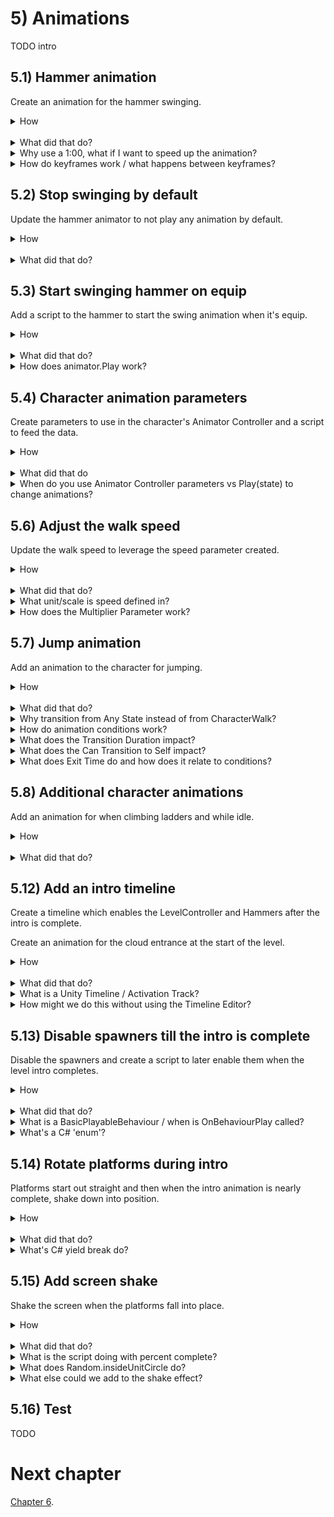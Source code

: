 # 5) Animations 

TODO intro

## 5.1) Hammer animation 

Create an animation for the hammer swinging.

<details><summary>How</summary>

 - Open menu Window -> Animation.
 - Select a Hammer.
 - Click create, save as Animations/**HammerSwing**.anim

<img src="http://i.imgur.com/Kokz29S.png" width=300px />

 - Click the red record button.

<img src="http://i.imgur.com/bha8EJC.png" width=150px />

 - Modify the rotation, then set it back to 0, creating a keyframe for the default rotation.
 - Double click under 1:00 to create another keyframe.

<img src="http://i.imgur.com/ZVNovlp.png" width=300px />

 - Switch the current time position (the white line) to 0:10.
 - Change rotation to (0, 0, -90).
 - Click record to stop recording.

<hr></details><br>
<details><summary>What did that do?</summary>

We created an animation for the Hammer, which automatically created the Animator Controller and a default state to play that animation.

If you hit play now, the hammer will be swinging in place.  In the next couple sections we will change this to trigger the animation at the right time.

<hr></details>
<details><summary>Why use a 1:00, what if I want to speed up the animation?</summary>

Unity offers a few different ways you could speed up an animation.  They are all valid, use what you are comfortable with. 

I prefer to get the sequence and relative timing for animation correct using the Animation timeline, and then using the Animator Controller state to modify the playback speed for that animation.  As animations get more complex, making updates to the animation timeline is more tedious which is why I prefer using the 'speed' field.

<hr></details>
<details><summary>How do keyframes work / what happens between keyframes?</summary>

A keyframe is a datapoint on the timeline.  Between each keyframe, Unity will smoothly transition from the previous keyframe to the next.  If you open the "Curves" tab you can see a graph showing how this transition occurs, and you make make modifications there directly.

<hr></details>

## 5.2) Stop swinging by default

Update the hammer animator to not play any animation by default.

<details><summary>How</summary>

 - Select a Hammer.
 - Open menu Window -> Animator.
   - Right click -> Create State -> Empty.  
   - Select the box which appeared and in the Inspector name it "Idle".
   - Right click "Idle" and 'Set as Layer Default State'.

<hr></details><br>
<details><summary>What did that do?</summary>

An Animator Controller always requires at least one state be active. We created a state which does nothing and made that the default so the hammer does not move until another component switches the state to HammerSwing, starting the animation.

<hr></details>


## 5.3) Start swinging hammer on equip

Add a script to the hammer to start the swing animation when it's equip.

<details><summary>How</summary>

 - Create script Components/Effects/**PlayAnimationOnEnable**:

```csharp
using UnityEngine;

[RequireComponent(typeof(Animator))]
public class PlayAnimationOnEnable : MonoBehaviour
{
  [SerializeField]
  string animationToPlay;

  Animator animator;

  protected void Awake()
  {
    animator = GetComponent<Animator>();
  }

  protected void OnEnable()
  {
    animator.Play(animationToPlay);
  }
}
```

 - Select the Hammer prefab:
   - Add **PlayAnimationOnEnable**.
     - Animation to play: "HammerSwing"
     - Disable the PlayAnimationOnEnable component.
   - Add the PlayAnimationOnEnable component to the Hammer component's 'To Enable' list.

<hr></details><br>
<details><summary>What did that do?</summary>

When the Hammer component is touched by the Character, it will enable the PlayAnimationOnEnable component which starts the swing animation.  

<hr></details>
<details><summary>How does animator.Play work?</summary>

Calling Play on the animator will interrupt the current animation, if there is one, and start playing the one requested.  You pass the name of the Animator State from its Animator Controller, which in turn has a reference to the animation clip to play.  Any parameters defined in the animator state apply, including Speed.

<hr></details>

## 5.4) Character animation parameters

Create parameters to use in the character's Animator Controller and a script to feed the data.

<details><summary>How</summary>

Create animation parameters:

 - Open menu Window -> Animator.
   - Select the character's child sprite GameObject.
   - Switch to the 'Parameters' tab on the left.
   - Click the '+' button and select 'Float'.

<img src="http://i.imgur.com/p6F4gHG.png" width=300px />

 - Name the parameter "Speed".
 - Repeat to create:
   - A bool named 'isTouchingFloor'.
   - A bool named 'isClimbing'.
   - A bool named 'hasWeapon'.

<br>Have the Character sync animation parameters:

 - Create script Components/Animations/**PlayerAnimatorController**:

```csharp
using UnityEngine;

[RequireComponent(typeof(Rigidbody2D))]
[RequireComponent(typeof(LadderMovement))]
[RequireComponent(typeof(WeaponHolder))]
public class PlayerAnimatorController : MonoBehaviour
{
  Animator animator;

  Rigidbody2D myBody;

  LadderMovement ladderMovement;

  FloorDetector floorDetector;

  WeaponHolder weaponHolder;

  protected void Awake()
  {
    animator = GetComponentInChildren<Animator>();
    myBody = GetComponent<Rigidbody2D>();
    ladderMovement = GetComponent<LadderMovement>();
    floorDetector = GetComponentInChildren<FloorDetector>();
    weaponHolder = GetComponent<WeaponHolder>();
  }

  protected void Update()
  {
    animator.SetFloat("Speed", myBody.velocity.magnitude);
    animator.SetBool("isTouchingFloor", floorDetector.isTouchingFloor);
    animator.SetBool("isClimbing", ladderMovement.isOnLadder);
    animator.SetBool("hasWeapon", weaponHolder.currentWeapon != null);
  }
}
```

 - Add **PlayerAnimatorController** to the Character.

<hr></details><br>
<details><summary>What did that do</summary>

Nothing yet.

<br>Create animation parameters:

The parameters we are creating will be used to cause the Animator controller to transtition from one state to another.  This approach is an alternative to playing the animation state directly like we had done for the Hammer above.  

The speed parameter will also be used to scale the animation playback speed based off how quickly the entity is moving at the time.

<br>Have the Character sync animation parameters:

The PlayerAnimatorController is simply forwarding information from various components to the Animator controller.

<hr></details>
<details><summary>When do you use Animator Controller parameters vs Play(state) to change animations?</summary>

It's up to you.  Both approaches have the same capabilities, but by using animation parameters you can let the Animator Controller own much of the logic - simplifying your code and debugging.

I prefer to use Play for simple objects like the Hammer, and use animation parameters for more complex ones like entities.

You can also use a combination of the two approaches.  Calling Play will change the current Animator State, and from there any transitions from that state will be considered.

<hr></details>

## 5.6) Adjust the walk speed

Update the walk speed to leverage the speed parameter created.

<details><summary>How</summary>

 - In the Animator for the character, select the 'CharacterWalk' state (the orange box).
   - In the Inspector:
     - Adjust the 'Speed' to about '.4'
     - Check the box near 'Multiplier' to enable a 'Parameter'.
       - Confirm Speed is selected (should be the default).

<img src="http://i.imgur.com/9A6mp98.png" width=300px />

<hr></details><br>
<details><summary>What did that do?</summary>

This slows the character's walk animation and gradually turns it on and off as the character starts and stops moving.

Now the character's walk animation should align with the moment a little better.  Adjust the value to something you think looks good. However the walk animation also plays while jumping, we'll address this next.

<img src="http://i.imgur.com/2dfN2RE.gif" width=300px />

<hr></details>
<details><summary>What unit/scale is speed defined in?</summary>

Percent.  1 represents the speed as it was defined in the animation itself.  Going to 2 would double the playback speed, going to .5 would cut the playback speed in half.

<hr></details>
<details><summary>How does the Multiplier Parameter work?</summary>

Various settings for the animator state may be modified with one of the parameters we define in the Animator Controller.  Here we are using speed with a default value of .4.  When the animation is playing, the animation playback speed is multiplied by the Speed parameter (which is the velocity magnitude) - so if we are not moving the animation actually pauses, and it slows down / speeds up with our movement.

<hr></details>

## 5.7) Jump animation

Add an animation to the character for jumping. 

<details><summary>How</summary>

Jump animation:

 - Select the character's sprite and in the Animation window, create a new clip Animations/**CharacterJump**:
   - Select the sprites for the jump animation. We are using **adverturer_spritesheet_7** and **8**.
   - Drag and drop the sprites onto the Animation timeline.

<img src="http://i.imgur.com/0rHCGDm.gif" width=300px />

 - In the Animator window:
   - Select the CharacterJump state:
     - Speed: .05
     - Check to use the Speed Multiplier Parameter: 'Speed'

<br>Transition to jump:

   - Right click on the 'Any State' box and select 'Make Transition'.
     - An arrow will follow your mouse, click on the CharacterJump state to create the transition.

<img src="http://i.imgur.com/Fl0WTPO.gif" width=300px />

 - Select the transition arrow just created, in the Inspector click the plus to create a new condition.

<img src="http://i.imgur.com/WgOfzQY.png" width=150px />

 - Change the condition to read 'isTouchingFloor false'.
 - Under 'Settings':
   - Transition Duration: 0
   - Uncheck 'Can Transition to Self'
 - Create a transition from CharacterJump to CharacterWalk.
 - Select the transition just created:
   - Add a condition: isTouchingFloor true
   - Uncheck 'Has Exit Time'
   - Transition Duration: 0

<hr></details><br>
<details><summary>What did that do?</summary>

Jump animation:

A jump animation for the character was added which simply kicks his feet.  By default this is way to fast, we slow it down and multiply by the entity's current speed.

<br>Transition to jump:

As you jump, the character should kick his feet a bit and then resume walking when he lands.  We do this with Transitions in the Animator Controller.  These transitions are driven by conditions, checking the parameters we have populated with the PlayerAnimatorController.

<hr></details>
<details><summary>Why transition from Any State instead of from CharacterWalk?</summary>

Any State is a special 'state' in the Animator Controller, allowing you to define transitions which could happen at any time.

You could create this transiton from the CharacterWalk state instead.  However I am using Any State because as we add more animations for the character, we won't need to define as many total transitions.

<hr></details>
<details><summary>How do animation conditions work?</summary>

For transitions with one or more conditions, we change states when all conditions are met.  This could be a single parameter such as the bool we are using here, or it could be a combination of factors.

<hr></details>
<details><summary>What does the Transition Duration impact?</summary>

Once the conditions are met, the transition from one state to the other completes in the 'Transition Duration' time.  This is a great feature for 3D models as the Unity animator will smooth the transition from one stance to another.  However for sprites, there is no smoothing so we typically want a transition duration of 0.

<hr></details>
<details><summary>What does the Can Transition to Self impact?</summary>

When creating a transition from Any State, an option for Can Transition to Self is available.  

 - Checked (the default): This transition applies even when in the target state.  In this example, since the condition is just a bool check and there is no Exit Time - transition to self would cause the animation to keep starting over.
 - Unchecked: This transition effectively does not exist while in the target state.  e.g. I can't jump restart jumping while jumping.

<hr></details>
<details><summary>What does Exit Time do and how does it relate to conditions?</summary>

Has Exit Time is an additional way of triggering a transition.  So if a transition has both Has Exit Time and Conditions defined, the transition occurs when **either** the time has passed **or** the conditions are true.

<hr></details>


## 5.8) Additional character animations

Add an animation for when climbing ladders and while idle.

<details><summary>How</summary>

Climb animation:

 - Create a new animation for the character Animations/**CharacterClimb**.anim
   - Drag in the sprites for the climb animation.  We are using **adverturer_spritesheet_5** and **6**.
 - Open the character's Animator Controller:
   - Select the CharacterClimb state and use the Speed paramater times .1
   - Create a transition from Any State to CharacterClimb.
     - Condition: isClimbing true
   - Create a transition from CharacterClimb to CharacterWalk.
     - Uncheck Has Exit Time
     - Transition Duration: 0
     - Uncheck Can Transition to Self
     - Condition: isClimbing false
   - Select the transition from Any State to CharacterJump
     - Condition: isClimbing false

<br>Idle animation:

 - Create a new animation for the character Animations/**CharacterIdle**.anim
   - Click record
     - Change the 'Sprite' under the character's Sprite Renderer component to an idle stance. We are using **adventurer_tilesheet_0**.
     - Double click to create a keyframe at 1:00.
     - Switch the current time position to 0:30.
       - This will move the white line, indicating where in the timeline modifications will be made. 
     - Set the Transform scale to (1, .95, 1).
     - Switch the time to 1:00 and set the Transform scale to (1, 1, 1).
     - Then stop recording.   
 - Open the character's Animator Controller:
   - In the Animator, create a transition from CharacterWalk to CharacterIdle:
     - Uncheck Has Exit Time
     - Transition Duration: 0
     - Condition: 'Speed' is 'Less' than '.1'
   - Make a transition from CharacterIdle to CharacterWalk:
     - Uncheck Has Exit Time
     - Transition Duration: 0
     - Condition: 'Speed' is 'Greater' than '.1'

<br>Breakdance animation:

 - Create a new animation for the character Animations/**CharacterDance**.anim
   - Select all the sprites for this animation and drag them into the timeline. We are using **adventurer_tilesheet_11** **- 21** (10 sprites).
 - Open the character's Animator Controller:
   - Change the CharacterDance speed to '.1'
   - Create a transition from CharacterIdle to CharacterDance.
     - Exit Time: 3
     - Transition Duration: 0
   - Create a transition from CharacterDance to CharacterIdle.
     - Transition Duration: 0
   - Create a transition from CharacterDance to CharacterWalk.
     - Uncheck 'Has Exit Time'
     - Transition Duration: 0
     - Condition: 'Speed' is 'Greater' than '.1'

<hr></details><br>
<details><summary>What did that do?</summary>

Climb animation:

A climb animation for the character was added. As you climb up or down a ladder, the character should move his arms and then resume walking when he gets off.

The animation created works just like the original walk animation we created for the character.  By default the speed is way too fast so we turn this down in the Animator Controller.

<br>Idle animation:

When the character is not moving, he will switch to the idle stance.  We also modify the scale, from 1 to .95 on the Y and then back to 1 to create the breathing effect.  

Hit play so see the character switch between walking and standing:

<img src="http://i.imgur.com/YjZ1zrE.gif" width=300px />

<br>Breakdance animation:

The character will dance after standing still for a few seconds.

We use Exit Time to define how long the character should be in the CharacterIdle state before dancing.  If you start to walk during the dance, he will switch to the walk animation right away.

<img src="http://i.imgur.com/t7cUVPI.gif" width=300px />

<hr></details>


## 5.12) Add an intro timeline

Create a timeline which enables the LevelController and Hammers after the intro is complete.

Create an animation for the cloud entrance at the start of the level.

<details><summary>How</summary>

Create an intro animation for the cloud:

 - Create an animation for the Evil Cloud sprite Animations/**CloudLevel1Entrance**.anim
   - Click record:
     - Start by moving the cloud off screen.
     - Then over time, modify its position to create a dramatic entrance.
 - Select Animations/CloudLevel1Entrance:
   - In the Inspector uncheck 'Loop Time'.

<br>Create an intro Timeline:

 - Select the Evil Cloud's sprite.
 - Open menu Window -> Timeline Editor.
   - Click 'Create'.  Save as Assets/Animations/**Level1Entrance**.
   - Select 'Add from Animation Clip' and select CloudLevel1Entrance.

<img src="http://i.imgur.com/7HXZs7Z.gif" width=300px />

 - Drag the parent Hammers GameObject (which holds all the hammers) onto the timeline and select **Activation Track**.
   - Move the box for the script so that it starts after the cloud animation completes.  
     - The start of the box represents when it will be enabled.
     - The end must align with the end of the time timeline to prevent it from being disabled.

<img src="http://i.imgur.com/6XyJZlh.gif" width=300px />

 - Repeat, creating activation tracks for the LevelController and the Ladders.

<hr></details><br>
<details><summary>What did that do?</summary>

Create an intro animation for the cloud:

We created an entrance for the cloud to play at the start of the level.  This is just for design, so do whatever you like here.  We'll get the spawners to hold until the animation completes in a bit.  

Our animation looks like this at the moment:

<img src="http://i.imgur.com/o40dfEx.gif" width=300px>

<br>Create an intro Timeline:

A Timeline on the evil cloud is used to coordinate the intro sequence across objects. 

 - It plays the intro animation on the Evil Cloud.
 - The Hammers and Ladders are hidden until we start their FadeInThenEnable script with an Activation Track, after the intro animation completes.
 - The Character is spawned after the intro by the Level Manager with an Activation Track.

<hr></details>
<details><summary>What is a Unity Timeline / Activation Track?</summary>

Timeline is a new feature released with Unity 2017.  It's a higher level component than the Animator Controller, used to coordinate animations and trigger events across several objects in the scene with an interface that resembles the Animation timeline.

Previously, achieving similiar results would have required a script.  Now you can manage the sequence visually if you prefer.

'Add Animation From Clip' plays an animation during the timeframe specified, overriding what the Animator controller for that object would have done.

Activation Tracks are one of several ways that you trigger behaviour with the Timeline.  An activation track will enable a GameObject where the track begins in the timeline, and disable it again where it ends.  If the activation track ends at the very end of the entire timeline then it will remain active after the timeline completes.

<hr></details>
<details><summary>How might we do this without using the Timeline Editor?</summary>

There are always alternative ways to achieve a goal, particularly true in this case since the Timeline Editor is brand new.

An alternative solution might be something like this:

 - For the Evil Cloud, simply play the intro animation with a default state in the Animator Controller.
 - Add a 'InvisibleFor' value to the FadeInThenEnable script, and time that to coordinate with the intro.
 - Add an initial sleep time to the spawner to align with the intro animation.

The advantage to using the Timeline is as you make adjustments to the sequence, you can make those changes visually and aligning the time between objects may be easier.

<hr</details>


## 5.13) Disable spawners till the intro is complete

Disable the spawners and create a script to later enable them when the level intro completes.

<details><summary>How</summary>

Enable components when a Timeline event occurs:

 - Create script Components/Animations/**EnableComponentsOnTimelineEvent**:
   - Note there will be compile issues until TimelineEventPlayable is added.

```csharp
using UnityEngine;

public class EnableComponentsOnTimelineEvent : MonoBehaviour
{
  [SerializeField]
  TimelineEventPlayable.EventType eventType;

  [SerializeField]
  MonoBehaviour[] componentList;

  public void OnEvent(
    TimelineEventPlayable.EventType currentEventType)
  {
    if(currentEventType == eventType)
    {
      EnableComponents(componentList);
    }
  }
  
  static void EnableComponents(
    MonoBehaviour[] componentList)
  {
    for(int i = 0; i < componentList.Length; i++)
    {
      MonoBehaviour component = componentList[i];
      component.enabled = true;
    }
  }
}
```

 - For both the cloud and door:
   - Disable the **Spawner** component.
   - Add **EnableComponentsOnTimelineEvent**.
     - Add the Spawner component to its list.

<br>Create a Timeline event:

 - Create script Playables/**TimelineEventPlayable**:

```csharp
using UnityEngine;
using UnityEngine.Playables;
using UnityEngine.Timeline;

public class TimelineEventPlayable : BasicPlayableBehaviour
{
  public enum EventType
  {
    AlmostAtStart, Start, End
  }

  [SerializeField]
  EventType eventType;

  public override void OnBehaviourPlay(
    Playable playable,
    FrameData info)
  {
    base.OnBehaviourPlay(playable, info);

    EnableComponentsOnTimelineEvent[] componentList
      = GameObject.FindObjectsOfType<EnableComponentsOnTimelineEvent>();

    for(int i = 0; i < componentList.Length; i++)
    {
      EnableComponentsOnTimelineEvent component = componentList[i];
      component.OnEvent(eventType);
    }
  }
}
```

 - Drag drop the script into the timeline.  Set the time like we did for the Hammers.
   - In the Inspector, change the 'Event Type' to 'Start'.
 - Drag the script in a second time and set the time to fire a bit before the animation ends.

<img src="http://i.imgur.com/AYkG3Jc.png" width=500px />

<hr></details><br>
<details><summary>What did that do?</summary>

Enable components when a Timeline event occurs:

EnableComponentsOnLevelLoad is used to enable specific components during the intro sequence (as opposed to the entire GameObject).  There are three event types supported:

 - Almost At Start: fired a few moments before the end of the intro.
 - Start: fired once the intro sequence is complete.
 - End: fired once the player has beat the level.

We add this to evil cloud and the door so that their sprites are visible but the spawners are not enabled until the intro animations completes.

<br>Create a Timeline event:
 
TimelineEventPlayable is the component which we add to the Timeline to call each of the EnableComponentsOnLevelLoad in the scene.  We add this twice to the intro Timeline, one for the the 'Almost at start' event and another for the 'Start' event.

<hr></details>
<details><summary>What is a BasicPlayableBehaviour / when is OnBehaviourPlay called?</summary>

A BasicPlayableBehaviour is like a MonoBehaviour but for scripts to be used in the Timeline (vs on a GameObject directly).

OnBehaviourPlay is a Unity event called when the script begins on the timeline.  Note that here Unity uses override instead of the reflection pattern used with MonoBehaviour events.

<hr></details>
<details><summary>What's a C# 'enum'?</summary>

An enum is a set of named constants.  The constants are by default type int and count sequentially starting from 0.  For example:

```csharp
enum Example 
{
  A, B, C
}
```

is similiar to

```csharp
const int A = 0;
const int B = 1;
const int C = 2;
```

Enums are often used to bring a related set of constants together.  They have some additional benefits over listing the constants individually such as:

 - You can iterate all possible values using System.Enum.GetValues.
 - You can use ToString to get the named value.
 - Clarifies intent, making it easier to know what values should be accepted.

Consider using an enum if the set of values is known at compile time.

<hr></details>


## 5.14) Rotate platforms during intro

Platforms start out straight and then when the intro animation is nearly complete, shake down into position.

<details><summary>How</summary>

 - Create script Components/Movement/**RotateOvertimeToOriginal**:

```csharp
using System.Collections;
using UnityEngine;

public class RotateOvertimeToOriginal : MonoBehaviour
{
  [SerializeField]
  float rotationFactor = 1;

  [SerializeField]
  float maxTimeBetweenRotations = .25f;

  Quaternion targetRotation;

  protected void Awake()
  {
    targetRotation = transform.rotation;
    transform.rotation = Quaternion.identity;
  }

  protected void Start()
  {
    StartCoroutine(AnimateRotation());
  }

  IEnumerator AnimateRotation()
  {
    float percentComplete = 0;
    float sleepTimeLastFrame = 0;
    while(true)
    {
      sleepTimeLastFrame 
        = UnityEngine.Random.Range(0, maxTimeBetweenRotations);
      yield return new WaitForSeconds(sleepTimeLastFrame);
      sleepTimeLastFrame = Mathf.Max(Time.deltaTime, sleepTimeLastFrame);

      float percentCompleteThisFrame = sleepTimeLastFrame * rotationFactor;
      percentCompleteThisFrame *= UnityEngine.Random.Range(0, 10);
      percentComplete += percentCompleteThisFrame;
      if(percentComplete >= 1)
      {
        transform.rotation = targetRotation;
        yield break;
      }
      transform.rotation = Quaternion.Lerp(
        Quaternion.identity, 
        targetRotation, 
        percentComplete);
    }
  }
}
```

 - For each Platform:
   - Add **RotateOvertimeToOriginal**:
     - Disable the component.
   - Add **EnableComponentsOnLevelLoad**:
     - Add RotateOvertimeToOriginal to the 'Components to enable on almost loaded'.

<hr></details><br>
<details><summary>What did that do?</summary>

When the level begins, RotateOvertimeToOriginal stores the object's original rotation (as it was placed in the scene).  We then change the rotation before the first render on-screen to Quaternion.identity, or the default rotation for the sprite.

A coroutine periodically lerps rotation back to the original.  We use RNG, both for a random sleep time between rotation changes and to randomize how much the rotation changes by.  Our goal here is to make it not smooth, as if it were falling / shaking into place.

<hr></details>
<details><summary>What's C# yield break do?</summary>

Enumerators are methods which can 'yield return' and then later be resumed from where they left off.  Coroutines in Unity are enumerators.  

When working with enumerators, 'yield break' will return from the method and indicate that it's complete and cannot be resumed again.

<hr></details>

## 5.15) Add screen shake

Shake the screen when the platforms fall into place.

<details><summary>How</summary>

 - Create script Components/Animations/**ScreenShake**:

```csharp
using System.Collections;
using UnityEngine;

public class ScreenShake : MonoBehaviour
{
  [SerializeField]
  float timeToShakeFor = 1;

  [SerializeField]
  float maxTimeBetweenShakes = .2f;

  [SerializeField]
  float shakeMagnitude = 1;

  protected void Start()
  {
    StartCoroutine(ShakeCamera());
  }

  IEnumerator ShakeCamera()
  {
    Camera camera = Camera.main;
    Vector3 startingPosition = camera.transform.position;

    float timePassed = 0;
    while(timePassed < timeToShakeFor)
    {
      float percentComplete = timePassed / timeToShakeFor;
      percentComplete *= 2;
      if(percentComplete > 1)
      {
        percentComplete = 2 - percentComplete;
      }
      Vector2 deltaPosition 
        = UnityEngine.Random.insideUnitCircle * shakeMagnitude * percentComplete;
      camera.transform.position = startingPosition + (Vector3)deltaPosition;

      float maxTime = maxTimeBetweenShakes * (1 - percentComplete);
      float sleepTime 
        = UnityEngine.Random.Range(0, maxTime);
      yield return new WaitForSeconds(sleepTime);
      sleepTime = Mathf.Max(Time.deltaTime, sleepTime);
      timePassed += sleepTime;
    }

    camera.transform.position = startingPosition;
  }
}
```

 - Select the camera:
   - Add **ScreenShake** and disable the component.
   - Add **EnableComponentsOnLevelLoad**.
     - Event Type: Almost At Start
     - Add its ScreenShake component to the component list.

<hr></details><br>
<details><summary>What did that do?</summary>

ScreenShake moves the camera up/down/left/right randomly to create a shaking effect.  The effect lasts for a limited time and scales up in magnitude (i.e. the intensity of the shake) and then back down.  This component is enabled when the intro Timeline is almost complete, and that event aligns with the cloud bouncing - making it look like the cloud is shaking the platforms into place.

<hr></details>
<details><summary>What is the script doing with percent complete?</summary>

Our goal is to smoothly transition from 0 to 1 and then back to 0.  We use this value as a multiple on how much we move the camera that frame - smoothing the start and end of the effect.

We do this by doubling the percent complete and then if greater than 1, use 2 - the value.  This gives us the desired 0 -> 1 -> 0 curve.

<hr></details>
<details><summary>What does Random.insideUnitCircle do?</summary>

Random.insideUnitCircle is a convience method giving you a random point which falls on a circle with a radius of 1.  We take that value and then multiple it by the desired magnitude, effectively giving us a random point on a larger, or smaller, circle; and then position that the camera that far from its original position.

<hr></details>
<details><summary>What else could we add to the shake effect?</summary>

Here are a few ideas on how you might be able to make this effect even cooler:

 - Randomly change the z Rotation in addition to the position.
 - Randomly change the orthagraphic size, causing the camera to zoom in and out.
 - The current shake algorithm is uses a random offset from the camera's original position, you may be able to improve the effect by giving consideration to the camera position the previous frame.
 - Add a post processing effect such as blur.  Post processing effects refer to scripts you can add to your camera, modifying the display to create an effect such as blur or bloom.  Here are some [post processing effects, free from Unity](https://www.assetstore.unity3d.com/en/#!/content/83912), you can use.

<hr></details>

## 5.16) Test

TODO

# Next chapter

[Chapter 6](https://github.com/hardlydifficult/Platformer/blob/master/Chapter6.md).
